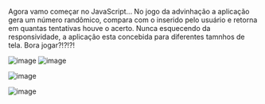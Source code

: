 Agora vamo começar no JavaScript... No jogo da advinhação a aplicação gera um número randômico, compara com o inserido pelo usuário e retorna em quantas tentativas houve o acerto. Nunca esquecendo da responsividade, a aplicação esta concebida para diferentes tamnhos de tela. Bora jogar?!?!?!

![image](https://github.com/user-attachments/assets/1b60e391-da94-4a84-a2b3-33880cb76bef)
![image](https://github.com/user-attachments/assets/599d1d08-2fc5-4b36-8d7a-6932d5c65276)

![image](https://github.com/user-attachments/assets/d03c4e3b-58b2-4ff7-b9f8-1fb61c25d22f)

![image](https://github.com/user-attachments/assets/631590bb-479b-49c5-96aa-da2f076afcca)
